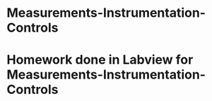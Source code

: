 # Measurements-Instrumentation-Controls
# Homework done in Labview for Measurements-Instrumentation-Controls

